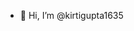 - 👋 Hi, I’m @kirtigupta1635
<!---
kirtigupta1635/kirtigupta1635 is a ✨ special ✨ repository because its `README.md` (this file) appears on your GitHub profile.
You can click the Preview link to take a look at your changes.
--->
